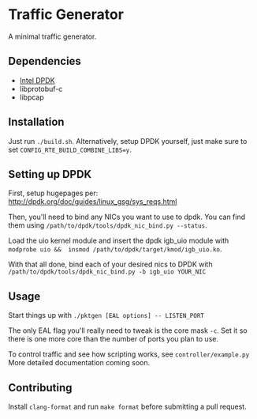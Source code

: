 # Traffic Generator
A minimal traffic generator.

## Dependencies
+ [Intel DPDK](http://dpdk.org)
+ libprotobuf-c
+ libpcap

## Installation
Just run `./build.sh`. Alternatively, setup DPDK yourself, just make sure to set
`CONFIG_RTE_BUILD_COMBINE_LIBS=y`.

## Setting up DPDK
First, setup hugepages per: http://dpdk.org/doc/guides/linux_gsg/sys_reqs.html

Then, you'll need to bind any NICs you want to use to dpdk. You can find them
using `/path/to/dpdk/tools/dpdk_nic_bind.py --status`.

Load the uio kernel module and insert the dpdk igb_uio module with
`modprobe uio &&  insmod /path/to/dpdk/target/kmod/igb_uio.ko`.

With that all done, bind each of your desired nics to DPDK with
`/path/to/dpdk/tools/dpdk_nic_bind.py -b igb_uio YOUR_NIC`

## Usage
Start things up with `./pktgen [EAL options] -- LISTEN_PORT`

The only EAL flag you'll really need to tweak is the core mask `-c`. Set it so
there is one more core than the number of ports you plan to use.

To control traffic and see how scripting works, see `controller/example.py`
More detailed documentation coming soon.

## Contributing
Install `clang-format` and run `make format` before submitting a pull request.
